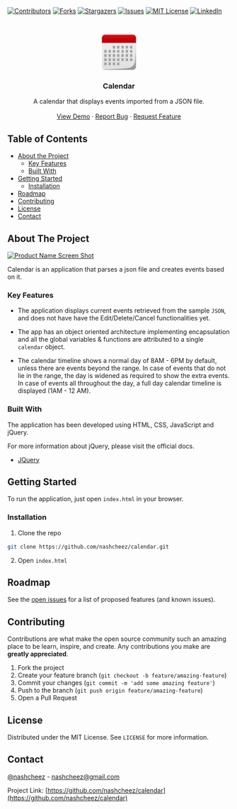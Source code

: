 [![Contributors][contributors-shield]][contributors-url]
[![Forks][forks-shield]][forks-url]
[![Stargazers][stars-shield]][stars-url]
[![Issues][issues-shield]][issues-url]
[![MIT License][license-shield]][license-url]
[![LinkedIn][linkedin-shield]][linkedin-url]

<!-- PROJECT LOGO -->
<br />
<p align="center">
  <a href="https://github.com/nashcheez/calendar">
    <img src="images/calendar-icon.png" alt="calendar-logo" width="80" height="80" />
  </a>

  <h3 align="center">Calendar</h3>

  <p align="center">
    A calendar that displays events imported from a JSON file.
    <br />
    <br />
    <a href="https://github.com/nashcheez/calendar">View Demo</a>
    ·
    <a href="https://github.com/nashcheez/calendar/issues">Report Bug</a>
    ·
    <a href="https://github.com/nashcheez/calendar/issues">Request Feature</a>
  </p>
</p>

<!-- TABLE OF CONTENTS -->

## Table of Contents

-   [About the Project](#about-the-project)
    -   [Key Features](#key-features)
    -   [Built With](#built-with)
-   [Getting Started](#getting-started)
    -   [Installation](#installation)
-   [Roadmap](#roadmap)
-   [Contributing](#contributing)
-   [License](#license)
-   [Contact](#contact)

<!-- ABOUT THE PROJECT -->

## About The Project

[![Product Name Screen Shot][product-screenshot]](https://github.com/nashcheez/calendar)

Calendar is an application that parses a json file and creates events based on it.

### Key Features

-   The application displays current events retrieved from the sample `JSON`, and does not have have the Edit/Delete/Cancel functionalities yet.

-   The app has an object oriented architecture implementing encapsulation and all the global variables & functions are attributed to a single `calendar` object.

-   The calendar timeline shows a normal day of 8AM - 6PM by default, unless there are events beyond the range. In case of events that do not lie in the range, the day is widened as required to show the extra events. In case of events all throughout the day, a full day calendar timeline is displayed (1AM - 12 AM).

### Built With

The application has been developed using HTML, CSS, JavaScript and jQuery.

For more information about jQuery, please visit the official docs.

-   [JQuery](https://jquery.com)

<!-- GETTING STARTED -->

## Getting Started

To run the application, just open `index.html` in your browser.

### Installation

1. Clone the repo

```sh
git clone https://github.com/nashcheez/calendar.git
```

2. Open `index.html`

<!-- ROADMAP -->

## Roadmap

See the [open issues](https://github.com/nashcheez/calendar/issues) for a list of proposed features (and known issues).

<!-- CONTRIBUTING -->

## Contributing

Contributions are what make the open source community such an amazing place to be learn, inspire, and create. Any contributions you make are **greatly appreciated**.

1. Fork the project
2. Create your feature branch (`git checkout -b feature/amazing-feature`)
3. Commit your changes (`git commit -m 'add some amazing feature'`)
4. Push to the branch (`git push origin feature/amazing-feature`)
5. Open a Pull Request

<!-- LICENSE -->

## License

Distributed under the MIT License. See `LICENSE` for more information.

<!-- CONTACT -->

## Contact

[@nashcheez](https://twitter.com/nashcheez) - nashcheez@gmail.com

Project Link: [https://github.com/nashcheez/calendar](https://github.com/nashcheez/calendar)

<!-- MARKDOWN LINKS & IMAGES -->
<!-- https://www.markdownguide.org/basic-syntax/#reference-style-links -->

[contributors-shield]: https://img.shields.io/github/contributors/nashcheez/calendar.svg?style=flat-square
[contributors-url]: https://github.com/nashcheez/calendar/graphs/contributors
[forks-shield]: https://img.shields.io/github/forks/nashcheez/calendar.svg?style=flat-square
[forks-url]: https://github.com/nashcheez/calendar/network/members
[stars-shield]: https://img.shields.io/github/stars/nashcheez/calendar.svg?style=flat-square
[stars-url]: https://github.com/nashcheez/calendar/stargazers
[issues-shield]: https://img.shields.io/github/issues/nashcheez/calendar.svg?style=flat-square
[issues-url]: https://github.com/nashcheez/calendar/issues
[license-shield]: https://img.shields.io/github/license/nashcheez/calendar.svg?style=flat-square
[license-url]: https://github.com/nashcheez/calendar/blob/master/LICENSE
[linkedin-shield]: https://img.shields.io/badge/-LinkedIn-blue.svg?style=flat-square&logo=linkedin&colorB=0077b5
[linkedin-url]: https://linkedin.com/in/nashcheez
[product-screenshot]: https://cloud.githubusercontent.com/assets/2913308/16153220/0b48ac8e-34c3-11e6-8c85-420ff4b5e000.png
